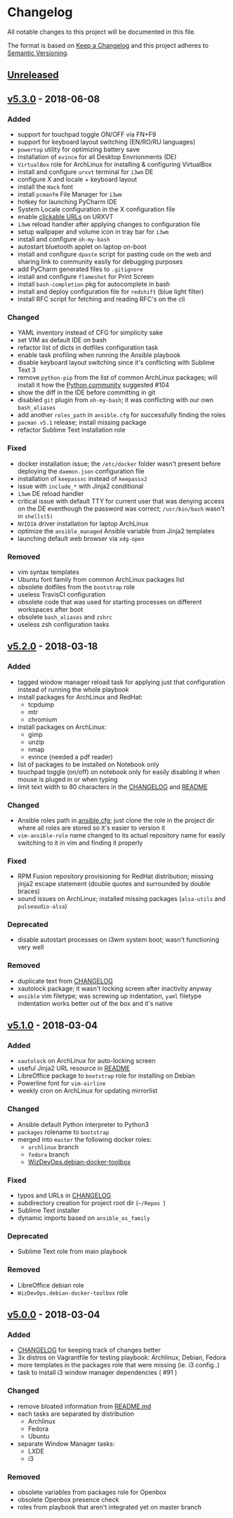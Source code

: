 # Changelog
All notable changes to this project will be documented in this file.

The format is based on [Keep a Changelog](http://keepachangelog.com/en/1.0.0/)
and this project adheres to [Semantic Versioning](http://semver.org/spec/v2.0.0.html).

## [Unreleased]

## [v5.3.0] - 2018-06-08
### Added
- support for touchpad toggle ON/OFF via <key>FN</key>+<key>F9</key>
- support for keyboard layout switching (EN/RO/RU languages)
- `powertop` utility for optimizing battery save
- installation of `evince` for all Desktop Envrionments (DE)
- `VirtualBox` role for ArchLinux for installing & configuring VirtualBox
- install and configure `urxvt` terminal for `i3wm` DE
- configure X and locale + keyboard layout
- install the `Hack` font
- install `pcmanfm` File Manager for `i3wm`
- hotkey for launching PyCharm IDE
- System Locale configuration in the X configuration file
- enable [clickable URLs][1] on URXVT
- `i3wm` reload handler after applying changes to configuration file
- setup wallpaper and volume icon in tray bar for `i3wm`
- install and configure `oh-my-bash`
- autostart bluetooth applet on laptop on-boot
- install and configure `dpaste` script for pasting code on the web and sharing
  link to community easily for debugging purposes
- add PyCharm generated files to `.gitignore`
- install and configure `flameshot` for Print Screen
- install `bash-completion` pkg for autocomplete in bash
- install and deploy configuration file for `redshift` (blue light filter)
- install RFC script for fetching and reading RFC's on the cli

### Changed
- YAML inventory instead of CFG for simplicity sake
- set VIM as default IDE on bash
- refactor list of dicts in dotfiles configuration task
- enable task profiling when running the Ansible playbook
- disable keyboard layout switching since it's conflicting with Sublime Text 3
- remove `python-pip` from the list of common ArchLinux packages; will install it
  how the [Python community][2] suggested #104
- show the diff in the IDE before committing in git
- disabled `git` plugin from `oh-my-bash`; it was conflicting with our own
  `bash_aliases`
- add another `roles_path` in `ansible.cfg` for successfully finding the roles
- `pacman v5.1` release; install missing package
- refactor Sublime Text installation role

### Fixed
- docker installation issue; the `/etc/docker` folder wasn't present before
  deploying the `daemon.json` configuration file
- installation of `keepassxc` instead of `keepassx2`
- issue with `include_*` with Jinja2 conditional
- `i3wm` DE reload handler
- critical issue with default TTY for current user that was denying access on
  the DE eventhough the password was correct; `/usr/bin/bash` wasn't in `shells(5)`
- `NVIDIA` driver installation for laptop ArchLinux
- optimize the `ansible_managed` Ansible variable from Jinja2 templates
- launching default web browser via `xdg-open`

### Removed
- vim syntax templates
- Ubuntu font family from common ArchLinux packages list
- obsolete dotfiles from the `bootstrap` role
- useless TravisCI configuration
- obsolete code that was used for starting processes on different workspaces
  after boot
- obsolete `bash_aliases` and `zshrc`
- useless zsh configuration tasks

## [v5.2.0] - 2018-03-18
### Added
- tagged window manager reload task for applying just that configuration
  instead of running the whole playbook
- install packages for ArchLinux and RedHat:
  - tcpdump
  - mtr
  - chromium
- install packages on ArchLinux:
  - gimp
  - unzip
  - nmap
  - evince (needed a pdf reader)
- list of packages to be installed on Notebook only
- touchpad toggle (on/off) on notebook only for easily disabling it when mouse
  is pluged in or when typing
- limit text width to 80 characters in the [CHANGELOG](CHANGELOG.md) and
  [README](README.md)

### Changed
- Ansible roles path in [ansible.cfg](ansible.cfg); just clone the role in the
  project dir where all roles are stored so it's easier to version it
- `vim-ansible-role` name changed to its actual repository name for easily
  switching to it in vim and finding it properly

### Fixed
- RPM Fusion repository provisioning for RedHat distribution; missing jinja2
  escape statement (double quotes and surrounded by double braces)
- sound issues on ArchLinux; installed missing packages (`alsa-utils` and
  `pulseaudio-alsa`)

### Deprecated
- disable autostart processes on i3wm system boot; wasn't functioning very well

### Removed
- duplicate text from [CHANGELOG](CHANGELOG.md)
- xautolock package; it wasn't locking screen after inactivity anyway
- `ansible` vim filetype; was screwing up indentation, `yaml` filetype
  indentation works better out of the box and it's native

## [v5.1.0] - 2018-03-04
### Added
- `xautolock` on ArchLinux for auto-locking screen
- useful Jinja2 URL resource in [README](README.md)
- LibreOffice package to `bootstrap` role for installing on Debian
- Powerline font for `vim-airline`
- weekly cron on ArchLinux for updating mirrorlist

### Changed
- Ansible default Python interpreter to Python3
- `packages` rolename to `bootstrap`
- merged into `master` the following docker roles:
  - `archlinux` branch
  - `fedora` branch
  - [WizDevOps.debian-docker-toolbox](https://github.com/WizDevOps/debian-docker-toolbox)

### Fixed
- typos and URLs in [CHANGELOG](CHANGELOG.md)
- subdirectory creation for project root dir (`~/Repos `)
- Sublime Text installer
- dynamic imports based on `ansible_os_family`

### Deprecated
- Sublime Text role from main playbook

### Removed
- LibreOffice debian role
- `WizDevOps.debian-docker-toolbox` role

## [v5.0.0] - 2018-03-04
### Added
- [CHANGELOG](CHANGELOG.md) for keeping track of changes better
- 3x distros on Vagrantfile for testing playbook: Archlinux, Debian, Fedora
- more templates in the packages role that were missing (ie. i3 config..)
- task to install i3 window manager dependencies ( #91 )

### Changed
- remove bloated information from [README.md](README.md)
- each tasks are separated by distribution
  - Archlinux
  - Fedora
  - Ubuntu
- separate Window Manager tasks:
  - LXDE
  - i3

### Removed
- obsolete variables from packages role for Openbox
- obsolete Openbox presence check
- roles from playbook that aren't integrated yet on master branch

[Unreleased]: https://github.com/WizDevOps/containerschiff/compare/v5.3.0...HEAD
[v5.3.0]: https://github.com/WizDevOps/containerschiff/compare/v5.2.0...v5.3.0
[v5.2.0]: https://github.com/WizDevOps/containerschiff/compare/v5.1.0...v5.2.0
[v5.1.0]: https://github.com/WizDevOps/containerschiff/compare/v5.0.0...v5.1.0
[v5.0.0]: https://github.com/WizDevOps/containerschiff/compare/4.2.0...v5.0.0

[1]: https://wiki.archlinux.org/index.php/Rxvt-unicode#Clickable_URLs
[2]: https://pip.pypa.io/en/stable/installing/

<!--
vim: tw=80
-->
